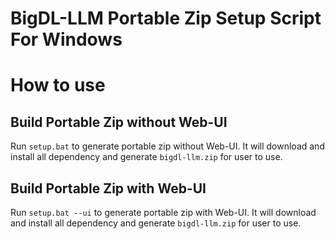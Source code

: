 # BigDL-LLM Portable Zip Setup Script For Windows

# How to use

## Build Portable Zip without Web-UI

Run `setup.bat` to generate portable zip without Web-UI. It will download and install all dependency and generate `bigdl-llm.zip` for user to use.

## Build Portable Zip with Web-UI

Run `setup.bat --ui` to generate portable zip with Web-UI. It will download and install all dependency and generate `bigdl-llm.zip` for user to use.
